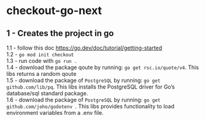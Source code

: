 # checkout-go-next

## 1 - Creates the project in go

1.1 - follow this doc https://go.dev/doc/tutorial/getting-started
<br>
1.2 - `go mod init checkout`
<br>
1.3 - run code with `go run .`
<br>
1.4 - download the package qoute by running: `go get rsc.io/quote/v4`. This libs returns a random qoute
<br>
1.5 - download the package of `PostgreSQL` by running: `go get github.com/lib/pq`. This libs installs the PostgreSQL driver for Go’s database/sql standard package.
<br>
1.6 - download the package of `PostgreSQL` by running: `go get github.com/joho/godotenv `. This libs provides functionality to load environment variables from a .env file.
